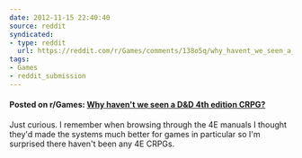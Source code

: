 ```yaml
---
date: 2012-11-15 22:40:40
source: reddit
syndicated:
- type: reddit
  url: https://reddit.com/r/Games/comments/138o5q/why_havent_we_seen_a_dd_4th_edition_crpg/
tags:
- Games
- reddit_submission
---
```


#### Posted on r/Games: [Why haven't we seen a D&D 4th edition CRPG?](https://reddit.com/r/Games/comments/138o5q/why_havent_we_seen_a_dd_4th_edition_crpg/)

Just curious. I remember when browsing through the 4E manuals I thought they'd made the systems much better for games in particular so I'm surprised there haven't been any 4E CRPGs.